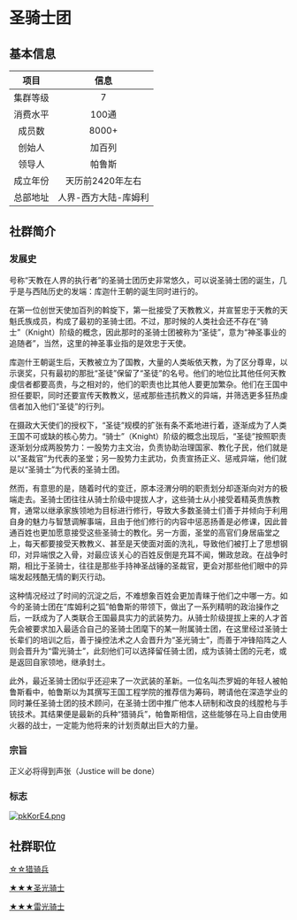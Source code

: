 # 圣骑士团

## 基本信息

项目|信息
:--:|:--:
集群等级|7
消费水平|100通
成员数|8000+
创始人|加百列
领导人|帕鲁斯
成立年份|天历前2420年左右
总部地址|人界-西方大陆-库姆利

## 社群简介

### 发展史

号称“天教在人界的执行者”的圣骑士团历史非常悠久，可以说圣骑士团的诞生，几乎是与西陆历史的发端：库迦什王朝的诞生同时进行的。

在第一位创世天使加百列的斡旋下，第一批接受了天教教义，并宣誓忠于天教的天魁氏族成员，构成了最初的圣骑士团。不过，那时候的人类社会还不存在“骑士”（Knight）阶级的概念，因此那时的圣骑士团被称为“圣徒”，意为“神圣事业的追随者”，当然，这里的神圣事业指的是效忠于天使。

库迦什王朝诞生后，天教被立为了国教，大量的人类皈依天教，为了区分尊卑，以示褒奖，只有最初的那批“圣徒”保留了“圣徒”的名号。他们的地位比其他任何天教虔信者都要高贵，与之相对的，他们的职责也比其他人要更加繁杂。他们在王国中担任要职，同时还要宣传天教教义，惩戒那些违抗教义的异端，并筛选更多狂热虔信者加入他们“圣徒”的行列。

在摄政大天使们的授权下，“圣徒”规模的扩张有条不紊地进行着，逐渐成为了人类王国不可或缺的核心势力。“骑士”（Knight）阶级的概念出现后，“圣徒”按照职责逐渐划分成两股势力：一股势力主文治，负责协助治理国家、教化子民，他们就是以“圣裁官”为代表的圣堂；另一股势力主武功，负责宣扬正义、惩戒异端，他们就是以“圣骑士”为代表的圣骑士团。

然而，有意思的是，随着时代的变迁，原本泾渭分明的职责划分却逐渐向对方的极端走去。圣骑士团往往从骑士阶级中提拔人才，这些骑士从小接受着精英贵族教育，通常以继承家族领地为目标进行修行，导致大多数圣骑士们善于并倾向于利用自身的魅力与智慧调解事端，且由于他们修行的内容中惩恶扬善是必修课，因此普通百姓也更加愿意接受这些圣骑士的教化。另一方面，圣堂的高官们身居庙堂之上，每天都要接受天教教义、甚至是天使面对面的洗礼，导致他们被打上了思想钢印，对异端恨之入骨，对最应该关心的百姓反倒是充耳不闻，懒政怠政。在战争时期，相比于圣骑士，往往是那些手持神圣战锤的圣裁官，更会对那些他们眼中的异端发起残酷无情的剿灭行动。

这种情况经过了时间的沉淀之后，不难想象百姓会更加青睐于他们之中哪一方。如今的圣骑士团在“库姆利之狐”帕鲁斯的带领下，做出了一系列精明的政治操作之后，一跃成为了人类联合王国最具实力的武装势力。从骑士阶级提拔上来的人才首先会被要求加入最适合自己的圣骑士团麾下的某一附属骑士团，在这里经过圣骑士长辈们的培训之后，善于操控法术之人会晋升为“圣光骑士”，而善于冲锋陷阵之人则会晋升为“雷光骑士”，此刻他们可以选择留任骑士团，成为该骑士团的元老，或是返回自家领地，继承封土。

此外，最近圣骑士团似乎还迎来了一次武装的革新。一位名叫杰罗姆的年轻人被帕鲁斯看中，帕鲁斯以为其撰写王国工程学院的推荐信为筹码，聘请他在深造学业的同时兼任圣骑士团的技术顾问，在圣骑士团中推广他本人研制和改良的线膛枪与手铳技术。其结果便是最新的兵种“猎骑兵”，帕鲁斯相信，这些能够在马上自由使用火器的战士，一定能为他将来的计划贡献出巨大的力量。

### 宗旨

正义必将得到声张（Justice will be done）

### 标志

[![pkKorE4.png](https://s21.ax1x.com/2024/05/21/pkKorE4.png)](https://imgse.com/i/pkKorE4)

## 社群职位

<a href="../Chasseur" target="_blank">☆☆猎骑兵</a>

<a href="../LightKnight" target="_blank">★★★圣光骑士</a>

<a href="../ThunderKnight" target="_blank">★★★雷光骑士</a>